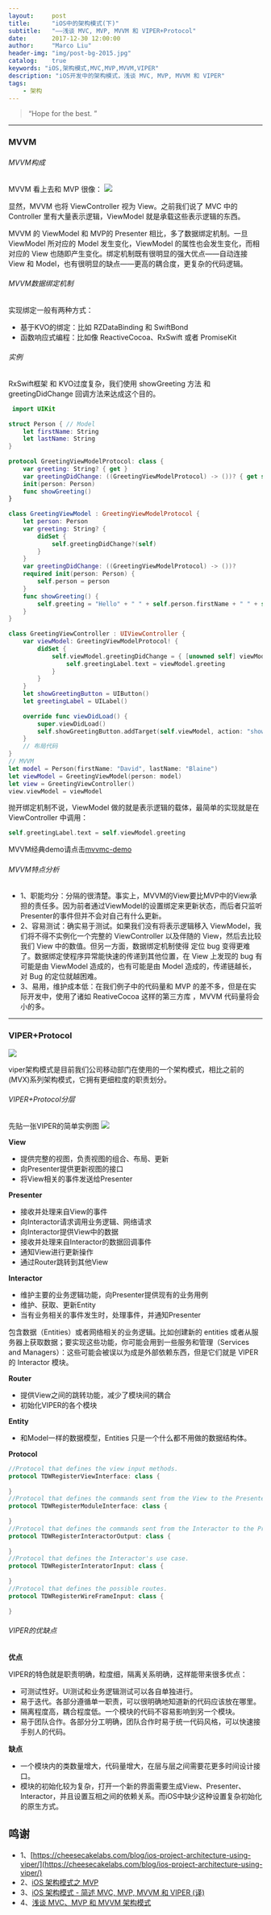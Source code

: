 ```yaml
---
layout:     post
title:      "iOS中的架构模式(下)"
subtitle:   "——浅谈 MVC, MVP, MVVM 和 VIPER+Protocol"
date:       2017-12-30 12:00:00
author:     "Marco Liu"
header-img: "img/post-bg-2015.jpg"
catalog:    true
keywords: "iOS,架构模式,MVC,MVP,MVVM,VIPER"
description: "iOS开发中的架构模式，浅谈 MVC, MVP, MVVM 和 VIPER"
tags:
    - 架构
---
```


> “Hope for the best. ”

---
### MVVM

###### MVVM构成

MVVM 看上去和 MVP 很像：
![](/img/in-post/mvc/mvvm01.jpg)

显然，MVVM 也将 ViewController 视为 View。之前我们说了 MVC 中的 Controller 里有大量表示逻辑，ViewModel 就是承载这些表示逻辑的东西。

MVVM 的 ViewModel 和 MVP的 Presenter 相比，多了数据绑定机制。一旦 ViewModel 所对应的 Model 发生变化，ViewModel 的属性也会发生变化，而相对应的 View 也随即产生变化。绑定机制既有很明显的强大优点——自动连接 View 和 Model，也有很明显的缺点——更高的耦合度，更复杂的代码逻辑。

###### MVVM数据绑定机制
实现绑定一般有两种方式：

* 基于KVO的绑定：比如 RZDataBinding 和 SwiftBond
* 函数响应式编程：比如像 ReactiveCocoa、RxSwift 或者 PromiseKit

###### 实例
RxSwift框架 和 KVO过度复杂，我们使用 showGreeting 方法 和 greetingDidChange 回调方法来达成这个目的。
```swift
 import UIKit
 
struct Person { // Model
    let firstName: String
    let lastName: String
}
 
protocol GreetingViewModelProtocol: class {
    var greeting: String? { get }
    var greetingDidChange: ((GreetingViewModelProtocol) -> ())? { get set } // function to call when greeting did change
    init(person: Person)
    func showGreeting()
}
 
class GreetingViewModel : GreetingViewModelProtocol {
    let person: Person
    var greeting: String? {
        didSet {
            self.greetingDidChange?(self)
        }
    }
    var greetingDidChange: ((GreetingViewModelProtocol) -> ())?
    required init(person: Person) {
        self.person = person
    }
    func showGreeting() {
        self.greeting = "Hello" + " " + self.person.firstName + " " + self.person.lastName
    }
}
 
class GreetingViewController : UIViewController {
    var viewModel: GreetingViewModelProtocol! {
        didSet {
            self.viewModel.greetingDidChange = { [unowned self] viewModel in
                self.greetingLabel.text = viewModel.greeting
            }
        }
    }
    let showGreetingButton = UIButton()
    let greetingLabel = UILabel()
 
    override func viewDidLoad() {
        super.viewDidLoad()
        self.showGreetingButton.addTarget(self.viewModel, action: "showGreeting", forControlEvents: .TouchUpInside)
    }
    // 布局代码
}
// MVVM
let model = Person(firstName: "David", lastName: "Blaine")
let viewModel = GreetingViewModel(person: model)
let view = GreetingViewController()
view.viewModel = viewModel
```

抛开绑定机制不说，ViewModel 做的就是表示逻辑的载体，最简单的实现就是在 ViewController 中调用：
```swift
self.greetingLabel.text = self.viewModel.greeting
```

MVVM经典demo请点击[mvvmc-demo](https://github.com/L-hualong/mvvmc-demo)

###### MVVM特点分析

* 1、职能均分：分隔的很清楚。事实上，MVVM的View要比MVP中的View承担的责任多。因为前者通过ViewModel的设置绑定来更新状态，而后者只监听Presenter的事件但并不会对自己有什么更新。
* 2、容易测试：确实易于测试。如果我们没有将表示逻辑移入 ViewModel，我们将不得不实例化一个完整的 ViewController 以及伴随的 View，然后去比较我们 View 中的数值。但另一方面，数据绑定机制使得 定位 bug 变得更难了。数据绑定使程序异常能快速的传递到其他位置，在 View 上发现的 bug 有可能是由 ViewModel 造成的，也有可能是由 Model 造成的，传递链越长，对 Bug 的定位就越困难。
* 3、易用，维护成本低：在我们例子中的代码量和 MVP 的差不多，但是在实际开发中，使用了诸如 ReativeCocoa 这样的第三方库 ，MVVM 代码量将会小的多。


---
### VIPER+Protocol

![](/img/in-post/mvc/viper01.jpg)

viper架构模式是目前我们公司移动部门在使用的一个架构模式，相比之前的(MVX)系列架构模式，它拥有更细粒度的职责划分。

###### VIPER+Protocol分层

先贴一张VIPER的简单实例图
![](/img/in-post/mvc/viper02.png)

**View**

* 提供完整的视图，负责视图的组合、布局、更新
* 向Presenter提供更新视图的接口
* 将View相关的事件发送给Presenter

**Presenter**

* 接收并处理来自View的事件
* 向Interactor请求调用业务逻辑、网络请求
* 向Interactor提供View中的数据
* 接收并处理来自Interactor的数据回调事件
* 通知View进行更新操作
* 通过Router跳转到其他View

**Interactor**

* 维护主要的业务逻辑功能，向Presenter提供现有的业务用例
* 维护、获取、更新Entity
* 当有业务相关的事件发生时，处理事件，并通知Presenter

包含数据（Entities）或者网络相关的业务逻辑。比如创建新的 entities 或者从服务器上获取数据；要实现这些功能，你可能会用到一些服务和管理（Services and Managers）：这些可能会被误以为成是外部依赖东西，但是它们就是 VIPER 的 Interactor 模块。

**Router**

* 提供View之间的跳转功能，减少了模块间的耦合
* 初始化VIPER的各个模块

**Entity**

* 和Model一样的数据模型，Entities 只是一个什么都不用做的数据结构体。

**Protocol**
```swift
//Protocol that defines the view input methods.
protocol TDWRegisterViewInterface: class {
 
}
//Protocol that defines the commands sent from the View to the Presenter.
protocol TDWRegisterModuleInterface: class {
 
}
//Protocol that defines the commands sent from the Interactor to the Presenter.
protocol TDWRegisterInteractorOutput: class {
 
}
//Protocol that defines the Interactor's use case.
protocol TDWRegisterInteratorInput: class {
 
}
//Protocol that defines the possible routes.
protocol TDWRegisterWireFrameInput: class {
 
}
```

###### VIPER的优缺点

**优点**

VIPER的特色就是职责明确，粒度细，隔离关系明确，这样能带来很多优点：

* 可测试性好。UI测试和业务逻辑测试可以各自单独进行。
* 易于迭代。各部分遵循单一职责，可以很明确地知道新的代码应该放在哪里。
* 隔离程度高，耦合程度低。一个模块的代码不容易影响到另一个模块。
* 易于团队合作。各部分分工明确，团队合作时易于统一代码风格，可以快速接手别人的代码。

**缺点**

* 一个模块内的类数量增大，代码量增大，在层与层之间需要花更多时间设计接口。
* 模块的初始化较为复杂，打开一个新的界面需要生成View、Presenter、Interactor，并且设置互相之间的依赖关系。而iOS中缺少这种设置复杂初始化的原生方式。


## 鸣谢

* 1、[https://cheesecakelabs.com/blog/ios-project-architecture-using-viper/](https://cheesecakelabs.com/blog/ios-project-architecture-using-viper/)
* 2、[iOS 架构模式之 MVP](http://swift.diagon.me/Pattern-MVP/)
* 3、[iOS 架构模式 - 简述 MVC, MVP, MVVM 和 VIPER (译)](https://blog.coding.net/blog/ios-architecture-patterns)
* 4、[浅谈 MVC、MVP 和 MVVM 架构模式](https://draveness.me/mvx)








